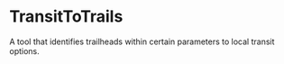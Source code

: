 # TransitToTrails
A tool that identifies trailheads within certain parameters to local transit options.
